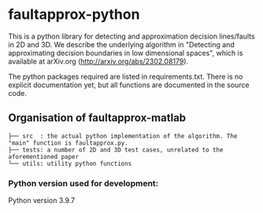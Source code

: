 # faultapprox-python
This is a python library for detecting and approximation decision lines/faults in 2D and 3D.
We describe the underlying algorithm in "Detecting and approximating decision boundaries in low dimensional spaces", which is available at arXiv.org (http://arxiv.org/abs/2302.08179).

The python packages required are listed in requirements.txt.
There is no explicit documentation yet, but all functions are documented in the source code.

## Organisation of faultapprox-matlab
```
├── src  : the actual python implementation of the algorithm. The "main" function is faultapprox.py.
├── tests: a number of 2D and 3D test cases, unrelated to the aforementioned paper
└── utils: utility python functions
```

### Python version used for development:
Python version 3.9.7